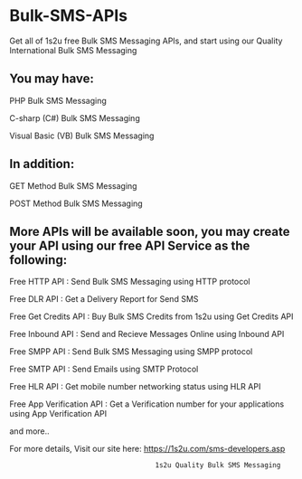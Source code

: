 # Bulk-SMS-APIs
Get all of 1s2u free Bulk SMS Messaging APIs, and start using our Quality International Bulk SMS Messaging

You may have: 
-------------
PHP Bulk SMS Messaging

C-sharp (C#) Bulk SMS Messaging

Visual Basic (VB) Bulk SMS Messaging

In addition:
-------------
GET Method Bulk SMS Messaging 

POST Method Bulk SMS Messaging

More APIs will be available soon, you may create your API using our free API Service as the following: 
-------------
Free HTTP API : Send Bulk SMS Messaging using HTTP protocol

Free DLR API : Get a Delivery Report for Send SMS

Free Get Credits API : Buy Bulk SMS Credits from 1s2u using Get Credits API

Free Inbound API : Send and Recieve Messages Online using Inbound API

Free SMPP API : Send Bulk SMS Messaging using SMPP protocol

Free SMTP API : Send Emails using SMTP Protocol

Free HLR API : Get mobile number networking status using HLR API

Free App Verification API : Get a Verification number for your applications using App Verification API

and more..

For more details, Visit our site here:
https://1s2u.com/sms-developers.asp

                                        1s2u Quality Bulk SMS Messaging
